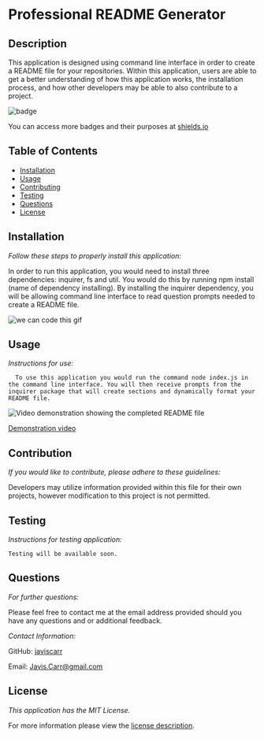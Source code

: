 # Professional README Generator

## Description
This application is designed using command line interface in order to create a README file for your repositories. Within this application, users are able to get a better understanding of how this application works, the installation process, and how other developers may be able to also contribute to a project.

![badge](https://img.shields.io/badge/license-MITLicense-brightorange)

You can access more badges and their purposes at [shields.io](https://shields.io)
## Table of Contents
  * [Installation](#installation)
  * [Usage](#usage)
  * [Contributing](#contributing)
  * [Testing](#testing)
  * [Questions](#questions)
  * [License](#license)
    


## Installation
    
  _Follow these steps to properly install this application:_


  In order to run this application, you would need to install three dependencies: inquirer, fs and util. You would do this by running npm install (name of dependency installing). By installing the inquirer dependency, you will be allowing command line interface to read question prompts needed to create a README file.
  
  ![we can code this gif](https://media.giphy.com/media/fwbZnTftCXVocKzfxR/giphy.gif)

 ## Usage

  _Instructions for use:_


      To use this application you would run the command node index.js in the command line interface. You will then receive prompts from the inquirer package that will create sections and dynamically format your README file.

![Video demonstration showing the completed README file](https://vimeo.com/666176906/45e40a3007)

  [Demonstration video](https://vimeo.com/666174229/21e3ec7af1)
      
## Contribution

  _If you would like to contribute, please adhere to these guidelines:_


  Developers may utilize information provided within this file for their own projects, however modification to this project is not permitted.
        

  ## Testing

_Instructions for testing application:_


    Testing will be available soon.
      
## Questions
      
  _For further questions:_

  Please feel free to contact me at the email address provided should you have any questions and or additional feedback.
  


  _Contact Information:_

  GitHub: [javiscarr](https://github.com/javiscarr)


  Email: [Javis.Carr@gmail.com](mailto:Javis.Carr@gmail.com)

  ## License
      
  _This application has the MIT License._
      
  For more information please view the [license description](https://choosealicense.com/licenses/mit/).
  
  